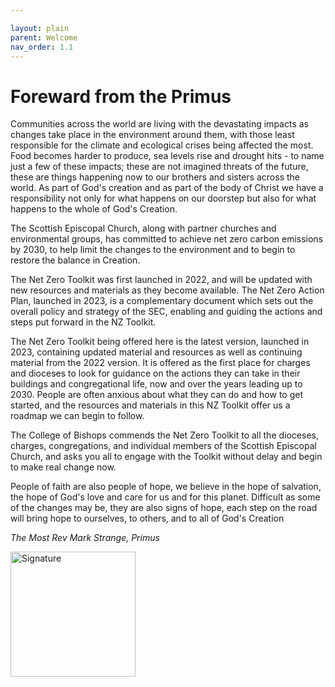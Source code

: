 ```yaml
---

layout: plain
parent: Welcome
nav_order: 1.1
---
```

# Foreward from the Primus

Communities across the world are living with the devastating impacts as changes take place in the environment around them, with those least responsible for the climate and ecological crises being affected the most. Food becomes harder to produce, sea levels rise and drought hits - to name just a few of these impacts; these are not imagined threats of the future, these are things happening now to our brothers and sisters across the world. As part of God's creation and as part of the body of Christ we have a responsibility not only for what happens on our doorstep but also for what happens to the whole of God's Creation.

The Scottish Episcopal Church, along with partner churches and environmental groups, has committed to achieve net zero carbon emissions by 2030, to help limit the changes to the environment and to begin to restore the balance in Creation.

The Net Zero Toolkit was first launched in 2022, and will be updated with new resources and materials as they become available. The Net Zero Action Plan, launched in 2023, is a complementary document which sets out the overall policy and strategy of the SEC, enabling and guiding the actions and steps put forward in the NZ Toolkit.  

The Net Zero Toolkit being offered here is the latest version, launched in 2023, containing updated material and resources as well as continuing material from the 2022 version.  It is offered as the first place for charges and dioceses to look for guidance on the actions they can take in their buildings and congregational life, now and over the years leading up to 2030. People are often anxious about what they can do and how to get started, and the resources and materials in this NZ Toolkit offer us a roadmap we can begin to follow.

The College of Bishops commends the Net Zero Toolkit to all the dioceses, charges, congregations, and individual members of the Scottish Episcopal Church, and asks you all to engage with the Toolkit without delay and begin to make real change now.

People of faith are also people of hope, we believe in the hope of salvation, the hope of God's love and care for us and for this planet. Difficult as some of the changes may be, they are also signs of hope, each step on the road will bring hope to ourselves, to others, and to all of God's Creation

_The Most Rev Mark Strange, Primus_

<img alt-text=' ' src='{{"/graphics/primus_signature.jpg" | relative_url}}'  alt="Signature" width="200px">
